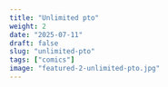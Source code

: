 ```yaml
---
title: "Unlimited pto"
weight: 2
date: "2025-07-11"
draft: false
slug: "unlimited-pto"
tags: ["comics"]
image: "featured-2-unlimited-pto.jpg"
---
```

